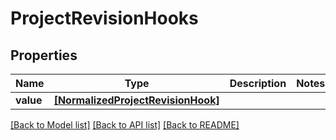 # ProjectRevisionHooks


## Properties
Name | Type | Description | Notes
------------ | ------------- | ------------- | -------------
**value** | [**[NormalizedProjectRevisionHook]**](NormalizedProjectRevisionHook.md) |  | 

[[Back to Model list]](../README.md#documentation-for-models) [[Back to API list]](../README.md#documentation-for-api-endpoints) [[Back to README]](../README.md)


